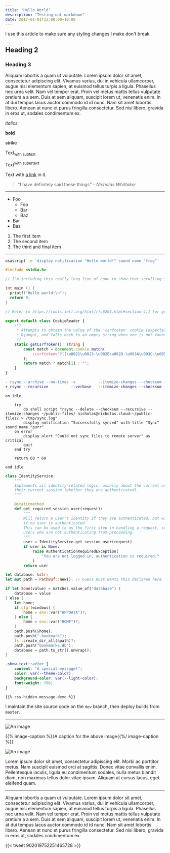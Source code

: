 ```yaml
---
title: "Hello World"
description: "Testing out markdown"
date: 2017-01-01T12:00:00+10:00
---
```


I use this article to make sure any styling changes I make don't break.

<!--more-->

## Heading 2

### Heading 3

Aliquam lobortis a quam ut vulputate. Lorem ipsum dolor sit amet, consectetur adipiscing elit. Vivamus varius, dui in vehicula ullamcorper, augue nisi elementum sapien, at euismod tellus turpis a ligula. Phasellus nec urna velit. Nam vel tempor erat. Proin vel metus mattis tellus vulputate pretium a a sem. Duis at sem aliquam, suscipit lorem ut, venenatis enim. In at dui tempus lacus auctor commodo id id nunc. Nam sit amet lobortis libero. Aenean at nunc et purus fringilla consectetur. Sed nisi libero, gravida in eros ut, sodales condimentum ex.

_italics_

**bold**

~~strike~~

Text<sub>with subtext</sub>

Text<sup>with supertext</sup>

Text with [a link](/) in it.

> "I have definitely said these things" - _Nicholas Whittaker_

---

-   Foo
    -   Foo
    -   Bar
    -   Baz
-   Bar
-   Baz

1.  The first item
1.  The second item
1.  The third and final item

---

```sh
osascript -e 'display notification "Hello world!" sound name "frog"'
```

```c
#include <stdio.h>

// I'm including this really long line of code to show that scrolling sideways works. Look at how long it is, it just extends off the page!

int main () {
  printf("Hello world!\n");
  return 0;
}
```

```ts
// Refer to https://tools.ietf.org/html/rfc6265.html#section-4.1 for grammar

export default class CookieReader {
    /**
     * Attempts to obtain the value of the 'csrftoken' cookie (expected from
     * Django), and falls back to an empty string when one is not found.
     */
    static getCsrfToken(): string {
        const match = document.cookie.match(
            /csrftoken="?([\u0021\u0023-\u002B\u002D-\u003A\u003C-\u005B\u005D-\u007E]*)"?/
        );
        return match ? match[1] : "";
    }
}
```

```diff
- rsync --archive --no-times -v          --itemize-changes --checksum --delete $PWD/public/ nicholas@$DEPLOYMENT_IP:/var/www/nicholas.cloud
+ rsync --recursive          --verbose   --itemize-changes --checksum --delete $PWD/public/ nicholas@$DEPLOYMENT_IP:/var/www/nicholas.cloud
```

```applescript
on idle

	try
		do shell script "rsync --delete --checksum --recursive --itemize-changes ~/public-files/ nicholas@nicholas.cloud:~/public-files/ > /tmp/sync.log"
		display notification "Successfully synced" with title "Sync" sound name "purr"
	on error
		display alert "Could not sync files to remote server" as critical
		quit
	end try

	return 60 * 60

end idle
```

```py
class IdentityService:
    """
    Implements all identity-related logic, usually about the current user and
    their current session (whether they are authenticated).
    """

    @staticmethod
    def get_required_session_user(request):
        """
        Will return a user's identity if they are authenticated, but will throw
        if no user is authenticated.
        This can be used to as the first step in handling a request, stopping
        users who are not authenticating from proceeding.
        """
        user = IdentityService.get_session_user(request)
        if user is None:
            raise AuthenticationRequiredException(
                "You are not logged in, authentication is required."
            )
        return user
```

```rs
let database: &str;
let mut path = PathBuf::new(); // Guess Rust wants this declared here

if let Some(value) = matches.value_of("database") {
    database = value
} else {
    let home;
    if cfg!(windows) {
        home = env::var("APPDATA")?;
    } else {
        home = env::var("HOME")?;
    }
    path.push(&home);
    path.push(".bookmark");
    fs::create_dir_all(&path)?;
    path.push("bookmarks.db");
    database = path.to_str().unwrap();
}
```

```css
.show-text::after {
    content: "A special message!";
    color: var(--theme-color);
    background-color: var(--light-color);
    font-weight: 700;
}
```

```html
{{% css-hidden-message-demo %}}
```

I maintain the site source code on the `dev` branch, then deploy builds from `master`.

---

![An image](/media/nicholas.png)

{{% image-caption %}}A caption for the above image{{%/ image-caption %}}

![An image](/media/monty.jpg)

Lorem ipsum dolor sit amet, consectetur adipiscing elit. Morbi ac porttitor metus. Nam suscipit euismod orci at sagittis. Donec vitae convallis enim. Pellentesque iaculis, ligula eu condimentum sodales, nulla metus blandit diam, non maximus tellus dolor vitae ipsum. Aliquam at cursus lacus, eget eleifend quam.

---

Aliquam lobortis a quam ut vulputate. Lorem ipsum dolor sit amet, consectetur adipiscing elit. Vivamus varius, dui in vehicula ullamcorper, augue nisi elementum sapien, at euismod tellus turpis a ligula. Phasellus nec urna velit. Nam vel tempor erat. Proin vel metus mattis tellus vulputate pretium a a sem. Duis at sem aliquam, suscipit lorem ut, venenatis enim. In at dui tempus lacus auctor commodo id id nunc. Nam sit amet lobortis libero. Aenean at nunc et purus fringilla consectetur. Sed nisi libero, gravida in eros ut, sodales condimentum ex.

{{< tweet 902019752251465728 >}}

